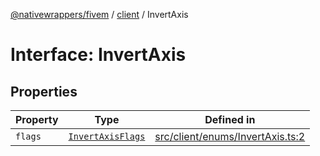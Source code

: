 [@nativewrappers/fivem](../../README.md) / [client](../README.md) / InvertAxis

# Interface: InvertAxis

## Properties

| Property | Type | Defined in |
| ------ | ------ | ------ |
| `flags` | [`InvertAxisFlags`](../enumerations/InvertAxisFlags.md) | [src/client/enums/InvertAxis.ts:2](https://github.com/nativewrappers/fivem/blob/76a4f0a0bbabe839eed05afc2b892d754096c3d3/src/client/enums/InvertAxis.ts#L2) |
